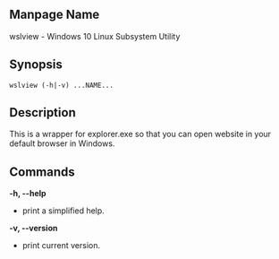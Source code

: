 ## Manpage Name

wslview - Windows 10 Linux Subsystem Utility

## Synopsis

`wslview (-h|-v) ...NAME...`

## Description

This is a wrapper for explorer.exe so that you can open website in your default browser in Windows.

## Commands

**-h, --help**
- print a simplified help.

**-v, --version**
- print current version.

